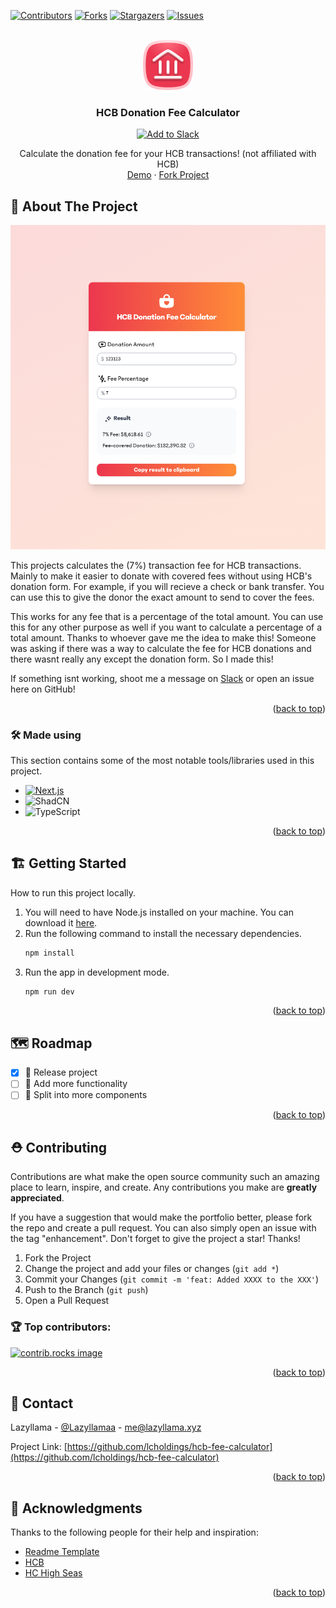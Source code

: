 

<a id="readme-top"></a>
[![Contributors][contributors-shield]][contributors-url]
[![Forks][forks-shield]][forks-url]
[![Stargazers][stars-shield]][stars-url]
[![Issues][issues-shield]][issues-url]



<!-- PROJECT LOGO -->
<br />
<div align="center">
  <a href="https://github.com/lcholdings/hcb-fee-calculator">
    <img src="https://raw.githubusercontent.com/LCHoldings/hcb-fee-calculator/refs/heads/main/images/hcb-icon-icon-original.png" alt="Logo" style="border-radius: 10px" width="80" height="80">
  </a>

  <h3 align="center">HCB Donation Fee Calculator</h3>

  <a align="center" href="https://slack.com/oauth/v2/authorize?client_id=2210535565.8113010338339&scope=commands&user_scope=">
    <img alt="Add to Slack" height="40" width="139" src="https://platform.slack-edge.com/img/add_to_slack.png" srcSet="https://platform.slack-edge.com/img/add_to_slack.png 1x, https://platform.slack-edge.com/img/add_to_slack@2x.png 2x" />
  </a>

  <p align="center">
    Calculate the donation fee for your HCB transactions! (not affiliated with HCB)
    <br />
    <a href="https://slack.com/oauth/v2/authorize?client_id=2210535565.8113010338339&scope=commands&user_scope=">Demo</a>
    ·
    <a href="https://github.com/LCHoldings/hcb-fee-calculator/fork">Fork Project</a>
  </p>
</div>


<!-- ABOUT THE PROJECT -->
## 📝 About The Project

![Example](https://raw.githubusercontent.com/LCHoldings/hcb-fee-calculator/refs/heads/main/images/image.png)

This projects calculates the (7%) transaction fee for HCB transactions. Mainly to make it easier to donate with covered fees without using HCB's donation form. For example, if you will recieve a check or bank transfer. You can use this to give the donor the exact amount to send to cover the fees.

This works for any fee that is a percentage of the total amount. You can use this for any other purpose as well if you want to calculate a percentage of a total amount. Thanks to whoever gave me the idea to make this! Someone was asking if there was a way to calculate the fee for HCB donations and there wasnt really any except the donation form. So I made this!

If something isnt working, shoot me a message on [Slack](https://hackclub.slack.com/team/U07F2QA059B) or open an issue here on GitHub!

<p align="right">(<a href="#readme-top">back to top</a>)</p>



### 🛠️ Made using

This section contains some of the most notable tools/libraries used in this project.

* [![Next.js](https://img.shields.io/badge/Next.js-000000?style=for-the-badge&logo=nextdotjs&color=000000
)](https://slack.com)
* ![ShadCN](https://img.shields.io/badge/Shadcn-000000?style=for-the-badge&logo=shadcnui&color=000000)
* ![TypeScript](https://img.shields.io/badge/typescript-000000?style=for-the-badge&logo=typescript&color=161616)


<p align="right">(<a href="#readme-top">back to top</a>)</p>



<!-- GETTING STARTED -->
## 🏗️ Getting Started

How to run this project locally.

1. You will need to have Node.js installed on your machine. You can download it [here](https://nodejs.org/en/download/).
2. Run the following command to install the necessary dependencies.
    ```sh
    npm install
    ```
3. Run the app in development mode.
    ```sh
    npm run dev
    ```
<p align="right">(<a href="#readme-top">back to top</a>)</p>


<!-- ROADMAP -->
## 🗺️ Roadmap

- [X] 🚢 Release project
- [ ] 📝 Add more functionality
- [ ] 🧹 Split into more components
  
<p align="right">(<a href="#readme-top">back to top</a>)</p>



<!-- CONTRIBUTING -->
## ⛑️ Contributing

Contributions are what make the open source community such an amazing place to learn, inspire, and create. Any contributions you make are **greatly appreciated**.

If you have a suggestion that would make the portfolio better, please fork the repo and create a pull request. You can also simply open an issue with the tag "enhancement".
Don't forget to give the project a star! Thanks!

1. Fork the Project
2. Change the project and add your files or changes (`git add *`)
3. Commit your Changes (`git commit -m 'feat: Added XXXX to the XXX'`)
4. Push to the Branch (`git push`)
5. Open a Pull Request

### 🏆 Top contributors:

<a href="https://github.com/LCHoldings/hcb-fee-calculator/graphs/contributors">
  <img src="https://contrib.rocks/image?repo=LCHoldings/hcb-fee-calculator" alt="contrib.rocks image" />
</a>

<p align="right">(<a href="#readme-top">back to top</a>)</p>


<!-- CONTACT -->
## 💌 Contact

Lazyllama - [@Lazyllamaa](https://discord.com/users/754965470888722484) - me@lazyllama.xyz

Project Link: [https://github.com/lcholdings/hcb-fee-calculator](https://github.com/lcholdings/hcb-fee-calculator)

<p align="right">(<a href="#readme-top">back to top</a>)</p>



<!-- ACKNOWLEDGMENTS -->
## 🌟 Acknowledgments

Thanks to the following people for their help and inspiration:

* [Readme Template](https://github.com/othneildrew/Best-README-Template)
* [HCB](https://hcb.hackclub.com)
* [HC High Seas](https://highseas.hackclub.com)
<p align="right">(<a href="#readme-top">back to top</a>)</p>



<!-- MARKDOWN LINKS & IMAGES -->
<!-- https://www.markdownguide.org/basic-syntax/#reference-style-links -->
[contributors-shield]: https://img.shields.io/github/contributors/lcholdings/hcb-fee-calculator.svg?style=for-the-badge
[contributors-url]: https://github.com/lcholdings/hcb-fee-calculator/graphs/contributors
[forks-shield]: https://img.shields.io/github/forks/lcholdings/hcb-fee-calculator.svg?style=for-the-badge
[forks-url]: https://github.com/lcholdings/hcb-fee-calculator/network/members
[stars-shield]: https://img.shields.io/github/stars/lcholdings/hcb-fee-calculator.svg?style=for-the-badge
[stars-url]: https://github.com/lcholdings/hcb-fee-calculator/stargazers
[issues-shield]: https://img.shields.io/github/issues/lcholdings/hcb-fee-calculator.svg?style=for-the-badge
[issues-url]: https://github.com/lcholdings/hcb-fee-calculator/issues
